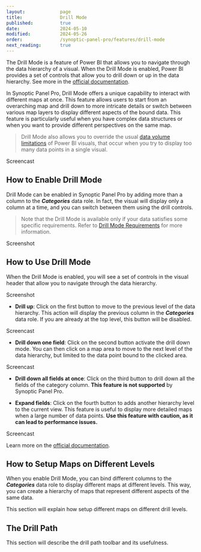 ```yaml
---
layout:             page
title:              Drill Mode
published:          true
date:               2024-05-10
modified:           2024-05-26
order:              /synoptic-panel-pro/features/drill-mode
next_reading:       true
---
```


The Drill Mode is a feature of Power BI that allows you to navigate through the data hierarchy of a visual. When the Drill Mode is enabled, Power BI provides a set of controls that allow you to drill down or up in the data hierarchy. See more in the [official documentation](https://learn.microsoft.com/en-us/power-bi/consumer/end-user-drill).

In Synoptic Panel Pro, Drill Mode offers a unique capability to interact with different maps at once. This feature allows users to start from an overarching map and drill down to more intricate details or switch between various map layers to display different aspects of the bound data. This feature is particularly useful when you have complex data structures or when you want to provide different perspectives on the same map. 

> Drill Mode also allows you to override the usual [data volume limitations](../concepts/limitations.md) of Power BI visuals, that occur when you try to display too many data points in a single visual.

<todo>Screencast</todo>

## How to Enable Drill Mode

Drill Mode can be enabled in Synoptic Panel Pro by adding more than a column to the ***Categories*** data role. In fact, the visual will display only a column at a time, and you can switch between them using the drill controls.

> Note that the Drill Mode is available only if your data satisfies some specific requirements. Refer to [Drill Mode Requirements](https://learn.microsoft.com/en-us/power-bi/consumer/end-user-drill#drill-mode-requirements) for more information.

<todo>Screenshot</todo>

## How to Use Drill Mode

When the Drill Mode is enabled, you will see a set of controls in the visual header that allow you to navigate through the data hierarchy.

<todo>Screenshot</todo>

- **Drill up**: Click on the first button to move to the previous level of the data hierarchy. This action will display the previous column in the ***Categories*** data role. If you are already at the top level, this button will be disabled.

<todo>Screencast</todo>

- **Drill down one field**: Click on the second button activate the drill down mode. You can then click on a map area to move to the next level of the data hierarchy, but limited to the data point bound to the clicked area. 

<todo>Screencast</todo>

- **Drill down all fields at once**: Click on the third button to drill down all the fields of the category column. **This feature is not supported** by Synoptic Panel Pro.

- **Expand fields**: Click on the fourth button to adds another hierarchy level to the current view. This feature is useful to display more detailed maps when a large number of data points. **Use this feature with caution, as it can lead to performance issues.**

<todo>Screencast</todo>

Learn more on the [official documentation](https://learn.microsoft.com/en-us/power-bi/consumer/end-user-drill).


## How to Setup Maps on Different Levels

When you enable Drill Mode, you can bind different columns to the ***Categories*** data role to display different maps at different levels. This way, you can create a hierarchy of maps that represent different aspects of the same data.

<todo visible>This section will explain how setup different maps on different drill levels.</todo>

## The Drill Path

<todo visible>This section will describe the drill path toolbar and its usefulness.</todo>